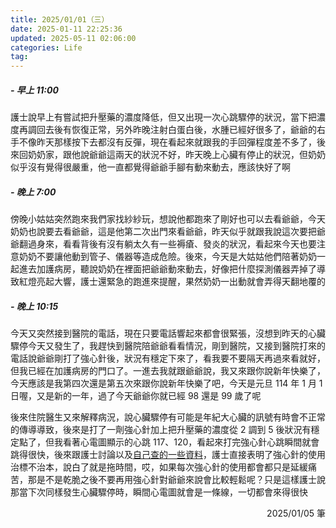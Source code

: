 ```yaml
---
title: 2025/01/01（三）
date: 2025-01-11 22:25:36
updated: 2025-05-11 02:06:00
categories: Life
tag:
---
```


##### - 早上 11:00

護士說早上有嘗試把升壓藥的濃度降低，但又出現一次心跳驟停的狀況，當下把濃度再調回去後有恢復正常，另外昨晚注射白蛋白後，水腫已經好很多了，爺爺的右手不像昨天那樣按下去都沒有反彈，現在看起來就跟我的手回彈程度差不多了，後來回奶奶家，跟他說爺爺這兩天的狀況不好，昨天晚上心臟有停止的狀況，但奶奶似乎沒有覺得很嚴重，他一直都覺得爺爺手腳有動來動去，應該快好了啊

##### - 晚上 7:00

傍晚小姑姑突然跑來我們家找紗紗玩，想說他都跑來了剛好也可以去看爺爺，今天奶奶也說要去看爺爺，這是他第二次出門來看爺爺，昨天似乎就跟我說這次要把爺爺翻過身來，看看背後有沒有躺太久有一些褥瘡、發炎的狀況，看起來今天也要注意奶奶不要讓他動到管子、儀器等造成危險。後來，今天是大姑姑他們陪著奶奶一起進去加護病房，聽說奶奶在裡面把爺爺動來動去，好像把什麼探測儀器弄掉了導致紅燈亮起大響，護士還緊急的跑進來提醒，果然奶奶一出動就會弄得天翻地覆的

##### - 晚上 10:15

今天又突然接到醫院的電話，現在只要電話響起來都會很緊張，沒想到昨天的心臟驟停今天又發生了，我趕快到醫院陪爺爺看看情況，剛到醫院，又接到醫院打來的電話說爺爺剛打了強心針後，狀況有穩定下來了，看我要不要隔天再過來看就好，但我已經在加護病房的門口了。一進去我就跟爺爺說，我又來跟你說新年快樂了，今天應該是我第四次還是第五次來跟你說新年快樂了吧，今天是元旦 114 年 1 月 1 日喔，又是新的一年，過了今天爺爺你就已經 98 還是 99 歲了呢

後來住院醫生又來解釋病況，說心臟驟停有可能是年紀大心臟的訊號有時會不正常的傳導導致，後來是打了一劑強心針加上把升壓藥的濃度從 2 調到 5 後狀況有穩定點了，但我看著心電圖顯示的心跳 117、120，看起來打完強心針心跳瞬間就會跳得很快，後來跟護士討論以及[自己查的一些資料](https://www.imeddy.com/content/233.html)，護士直接表明了強心針的使用治標不治本，說白了就是拖時間，哎，如果每次強心針的使用都會都只是延緩痛苦，那是不是乾脆之後不要再用強心針對爺爺來說會比較輕鬆呢？只是這樣護士說那當下次同樣發生心臟驟停時，瞬間心電圖就會是一條線，一切都會來得很快

<div style="text-align: right">2025/01/05 筆</div>
